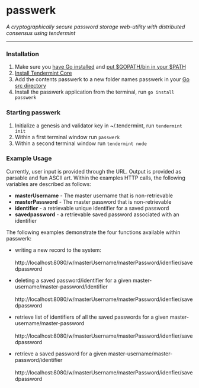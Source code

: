 # passwerk

_A cryptographically secure password storage web-utility with distributed consensus using tendermint_

---

### Installation

1. Make sure you [have Go installed][1] and [put $GOPATH/bin in your $PATH][2]
2. [Install Tendermint Core][3] 
3. Add the contents passwerk to a new folder names passwerk in your [Go src directory][4]
4. Install the passwerk application from the terminal, run `go install passwerk`

[1]: https://golang.org/doc/install
[2]: https://github.com/tendermint/tendermint/wiki/Setting-GOPATH 
[3]: http://tendermint.com/guide/launch-a-tmsp-testnet/
[4]: https://golang.org/doc/code.html#Workspaces
 
### Starting passwerk

1. Initialize a genesis and validator key in ~/.tendermint, run `tendermint init`
2. Within a first terminal window run `passwerk`
3. Within a second terminal window run `tendermint node`

### Example Usage

Currently, user input is provided through the URL. Output is provided as parsable and fun ASCII art. Within the examples HTTP calls, the following variables are described as follows:
* __masterUsername__ - The master username that is non-retrievable
* __masterPassword__ - The master password that is non-retrievable
* __identifier__ - a retrievable unique identifier for a saved password
* __savedpassword__ - a retrievable saved password associated with an identifier

The following examples demonstrate the four functions available within passwerk:
* writing a new record to the system:  
&nbsp;&nbsp;&nbsp;&nbsp;&nbsp; http://localhost:8080/w/masterUsername/masterPassword/idenfier/savedpassword  


* deleting a saved password/identifier for a given master-username/master-password/identifier  
&nbsp;&nbsp;&nbsp;&nbsp;&nbsp; http://localhost:8080/w/masterUsername/masterPassword/idenfier/savedpassword  


* retrieve list of identifiers of all the saved passwords for a given master-username/master-password  
&nbsp;&nbsp;&nbsp;&nbsp;&nbsp; http://localhost:8080/w/masterUsername/masterPassword/idenfier/savedpassword  


* retrieve a saved password for a given master-username/master-password/identifier  
&nbsp;&nbsp;&nbsp;&nbsp;&nbsp; http://localhost:8080/w/masterUsername/masterPassword/idenfier/savedpassword

